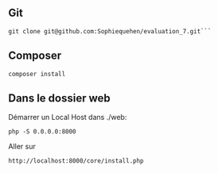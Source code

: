 ## Git

```
git clone git@github.com:Sophiequehen/evaluation_7.git```
```

## Composer

```
composer install
```
## Dans le dossier web

Démarrer un Local Host dans ./web: 
```
php -S 0.0.0.0:8000
```
Aller sur 
```
http://localhost:8000/core/install.php
```

